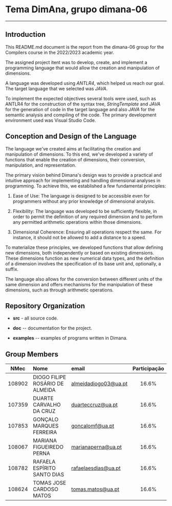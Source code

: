 # Tema **DimAna**, grupo **dimana-06**
--------------------------------------------
## Introduction

This README.md document is the report from the dimana-06 group for the Compilers course in the 2022/2023 academic year.

The assigned project itent was to develop, create, and implement a programming language that would allow the creation and manipulation of dimensions.

A language was developed using _ANTLR4_, which helped us reach our goal. The target language that we selected was _JAVA_.

To implement the expected objectives several tools were used, such as ANTLR4 for the construction of the syntax tree, _StringTemplate_ and _JAVA_ for the generation of code in the target language and also _JAVA_ for the semantic analysis and compiling of the code. The primary development environment used was Visual Studio Code.

## Conception and Design of the Language

The language we've created aims at facilitating the creation and manipulation of dimensions. To this end, we've developed a variety of functions that enable the creation of dimensions, their conversion, manipulation, and representation.

The primary vision behind Dimana's design was to provide a practical and intuitive approach for implementing and handling dimensional analyses in programming. To achieve this, we established a few fundamental principles:

  1. Ease of Use: The language is designed to be accessible even for programmers without any prior knowledge of dimensional analysis.

  2. Flexibility: The language was developed to be sufficiently flexible, in order to permit the definition of any required dimension and to perform any permitted arithmetic operations within those dimensions.

  3. Dimensional Coherence: Ensuring all operations respect the same. For instance, it should not be allowed to add a distance to a speed.

To materialize these principles, we developed functions that allow defining new dimensions, both independently or based on existing dimensions. These dimensions function as new numerical data types, and the definition of a dimension involves the specification of its base unit and, optionally, a suffix.

The language also allows for the conversion between different units of the same dimension and offers mechanisms for the manipulation of these dimensions, such as through arithmetic operations.

## Repository Organization

- **src** - all source code.

- **doc** -- documentation for the project.

- **examples** -- examples of programs written in Dimana.

## Group Members

| NMec | Nome | email | Participação |
|:---:|:---|:---|:---:|
| 108902 | DIOGO FILIPE ROSÁRIO DE ALMEIDA | almeidadiogo03@ua.pt | 16.6% |
| 107359 | DUARTE CARVALHO DA CRUZ | duarteccruz@ua.pt | 16.6% |
| 107853 | GONÇALO MARQUES FERREIRA | goncalomf@ua.pt | 16.6% |
| 108067 | MARIANA FIGUEIREDO PERNA | marianaperna@ua.pt | 16.6% |
| 108782 | RAFAELA ESPÍRITO SANTO DIAS | rafaelaesdias@ua.pt | 16.6% |
| 108624 | TOMAS JOSE CARDOSO MATOS | tomas.matos@ua.pt | 16.6% |